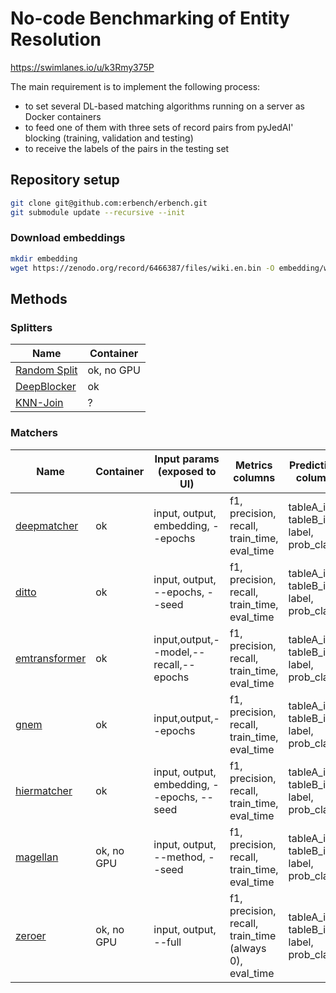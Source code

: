 # No-code Benchmarking of Entity Resolution

https://swimlanes.io/u/k3Rmy375P

The main requirement is to implement the following process:

- to set several DL-based matching algorithms running on a server as Docker containers
- to feed one of them with three sets of record pairs from pyJedAI' blocking (training, validation and testing)
- to receive the labels of the pairs in the testing set

## Repository setup

```bash
git clone git@github.com:erbench/erbench.git
git submodule update --recursive --init
```

### Download embeddings

```bash
mkdir embedding
wget https://zenodo.org/record/6466387/files/wiki.en.bin -O embedding/wiki.en.bin
```

## Methods

### Splitters

| Name                                             | Container  |
|--------------------------------------------------|------------|
| [Random Split](splitters/random-split/README.md) | ok, no GPU |
| [DeepBlocker](splitters/DeepBlocker/README.md)   | ok         |
| [KNN-Join](splitters/KNN-Join/README.md)         | ?          |

### Matchers

| Name                                             | Container  | Input params (exposed to UI)               | Metrics columns                                         | Predictions columns                      |
|--------------------------------------------------|------------|--------------------------------------------|---------------------------------------------------------|------------------------------------------|
| [deepmatcher](methods/deepmatcher/README.md)     | ok         | input, output, embedding, --epochs         | f1, precision, recall, train_time, eval_time            | tableA_id, tableB_id, label, prob_class1 |
| [ditto](methods/ditto/README.md)                 | ok         | input, output, --epochs, --seed            | f1, precision, recall, train_time, eval_time            | tableA_id, tableB_id, label, prob_class1 |
| [emtransformer](methods/emtransformer/README.md) | ok         | input,output,--model,--recall,--epochs     | f1, precision, recall, train_time, eval_time            | tableA_id, tableB_id, label, prob_class1 |
| [gnem](methods/gnem/README.md)                   | ok         | input,output,--epochs                      | f1, precision, recall, train_time, eval_time            | tableA_id, tableB_id, label, prob_class1 |
| [hiermatcher](methods/hiermatcher/README.md)     | ok         | input, output, embedding, --epochs, --seed | f1, precision, recall, train_time, eval_time            | tableA_id, tableB_id, label, prob_class1 |
| [magellan](methods/magellan/README.md)           | ok, no GPU | input, output, --method, --seed            | f1, precision, recall, train_time, eval_time            | tableA_id, tableB_id, label, prob_class1 |
| [zeroer](methods/zeroer/README.md)               | ok, no GPU | input, output, --full                      | f1, precision, recall, train_time (always 0), eval_time | tableA_id, tableB_id, label, prob_class1 |
